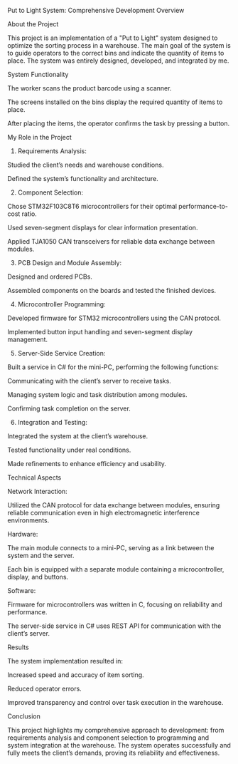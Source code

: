 Put to Light System: Comprehensive Development Overview

About the Project

This project is an implementation of a "Put to Light" system designed to optimize the sorting process in a warehouse. The main goal of the system is to guide operators to the correct bins and indicate the quantity of items to place. The system was entirely designed, developed, and integrated by me.

System Functionality

The worker scans the product barcode using a scanner.

The screens installed on the bins display the required quantity of items to place.

After placing the items, the operator confirms the task by pressing a button.

My Role in the Project

1. Requirements Analysis:

Studied the client’s needs and warehouse conditions.

Defined the system’s functionality and architecture.

2. Component Selection:

Chose STM32F103C8T6 microcontrollers for their optimal performance-to-cost ratio.

Used seven-segment displays for clear information presentation.

Applied TJA1050 CAN transceivers for reliable data exchange between modules.

3. PCB Design and Module Assembly:

Designed and ordered PCBs.

Assembled components on the boards and tested the finished devices.

4. Microcontroller Programming:

Developed firmware for STM32 microcontrollers using the CAN protocol.

Implemented button input handling and seven-segment display management.

5. Server-Side Service Creation:

Built a service in C# for the mini-PC, performing the following functions:

Communicating with the client’s server to receive tasks.

Managing system logic and task distribution among modules.

Confirming task completion on the server.

6. Integration and Testing:

Integrated the system at the client’s warehouse.

Tested functionality under real conditions.

Made refinements to enhance efficiency and usability.

Technical Aspects

Network Interaction:

Utilized the CAN protocol for data exchange between modules, ensuring reliable communication even in high electromagnetic interference environments.

Hardware:

The main module connects to a mini-PC, serving as a link between the system and the server.

Each bin is equipped with a separate module containing a microcontroller, display, and buttons.

Software:

Firmware for microcontrollers was written in C, focusing on reliability and performance.

The server-side service in C# uses REST API for communication with the client’s server.

Results

The system implementation resulted in:

Increased speed and accuracy of item sorting.

Reduced operator errors.

Improved transparency and control over task execution in the warehouse.

Conclusion

This project highlights my comprehensive approach to development: from requirements analysis and component selection to programming and system integration at the warehouse. The system operates successfully and fully meets the client’s demands, proving its reliability and effectiveness.

